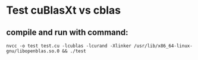 # Test cuBlasXt vs cblas

## compile and run with command:
``` shell
nvcc -o test test.cu -lcublas -lcurand -Xlinker /usr/lib/x86_64-linux-gnu/libopenblas.so.0 && ./test
```